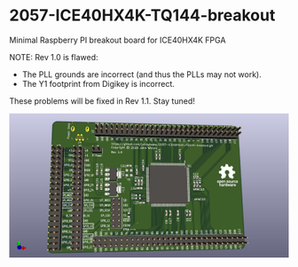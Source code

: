 # 2057-ICE40HX4K-TQ144-breakout
Minimal Raspberry PI breakout board for ICE40HX4K FPGA

NOTE: Rev 1.0 is flawed:
* The PLL grounds are incorrect (and thus the PLLs may not work).
* The Y1 footprint from Digikey is incorrect.

These problems will be fixed in Rev 1.1.  Stay tuned!

![PCB Image](2057-ICE40HX4K-TQ144-breakout.jpg)
